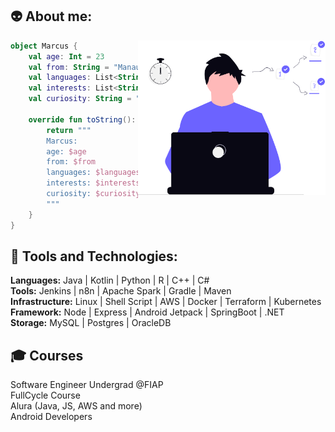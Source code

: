 👽 About me: 
---

<img src="./img/undraw_dev-productivity_5wps.svg" min-width="340px" max-width="300px" width="300px" align="right">

```Kotlin
object Marcus {
    val age: Int = 23
    val from: String = "Manaus - AM, Brazil"
    val languages: List<String> = listOf("English", "Portuguese", "German and Chinese")
    val interests: List<String> = listOf("Mobile Development, Big Data, DevOps, Generative AI")
    val curiosity: String = "I'm a strong obsidian defender :)"
    
    override fun toString(): String {
        return """
        Marcus:
        age: $age
        from: $from
        languages: $languages
        interests: $interests
        curiosity: $curiosity
		"""
    }
}
```
🚀 Tools and Technologies:
 ---
**Languages:** Java | Kotlin | Python | R | C++ | C# <br>
**Tools:** Jenkins | n8n | Apache Spark | Gradle | Maven <br>
**Infrastructure:** Linux | Shell Script | AWS | Docker | Terraform | Kubernetes <br>
**Framework:** Node | Express | Android Jetpack | SpringBoot | .NET <br>
**Storage:** MySQL | Postgres | OracleDB


🎓 Courses 
---
Software Engineer Undergrad @FIAP <br>
FullCycle Course <br>
Alura (Java, JS, AWS and more) <br>
Android Developers <br>